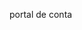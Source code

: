 <Token xmlns:xlink="http://www.w3.org/1999/xlink">portal de conta</Token>

<!--HONumber=May16_HO1-->


